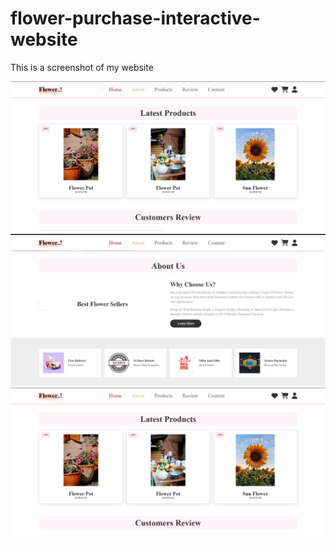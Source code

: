 ﻿# flower-purchase-interactive-website
This is a screenshot of my website

![ss1](https://github.com/AditiKMurthy/flower-purchase-interactive-website/blob/c6c73786d79447d5a17cd5abbdbe8e9b6262a6f0/Screenshot%203.png)
![ss2](https://github.com/AditiKMurthy/flower-purchase-interactive-website/blob/c6c73786d79447d5a17cd5abbdbe8e9b6262a6f0/Screenshot%202.png)
![ss3](https://github.com/AditiKMurthy/flower-purchase-interactive-website/blob/c6c73786d79447d5a17cd5abbdbe8e9b6262a6f0/Screenshot%203.png)
